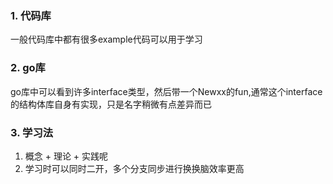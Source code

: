 ### 1. 代码库
一般代码库中都有很多example代码可以用于学习

### 2. go库
go库中可以看到许多interface类型，然后带一个Newxx的fun,通常这个interface的结构体库自身有实现，只是名字稍微有点差异而已

### 3. 学习法
1. 概念 + 理论 + 实践呢
2. 学习时可以同时二开，多个分支同步进行换换脑效率更高




